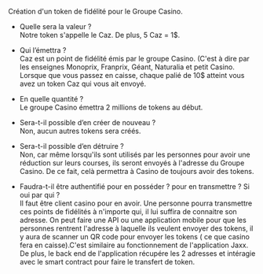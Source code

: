 Création d'un token de fidélité pour le Groupe Casino. 

- Quelle sera la valeur ?
<br>Notre token s'appelle le Caz. De plus, 5 Caz = 1$.</br>

- Qui l’émettra ? 
<br>Caz est un point de fidélité émis par le groupe Casino. (C'est à dire par les enseignes Monoprix, Franprix, Géant, Naturalia et petit Casino.
Lorsque que vous passez en caisse, chaque palié de 10$ atteint vous avez un token Caz qui vous ait envoyé.</br>

- En quelle quantité ?
<br>Le groupe Casino émettra 2 millions de tokens au début.</br>

- Sera-t-il possible d’en créer de nouveau ?
<br>Non, aucun autres tokens sera créés. </br>

- Sera-t-il possible d’en détruire ?
<br>Non, car même lorsqu'ils sont utilisés par les personnes pour avoir une réduction sur leurs courses, ils seront envoyés à l'adresse du Groupe Casino. 
De ce fait, celà permettra à Casino de toujours avoir des tokens.</br>

- Faudra-t-il être authentifié pour en posséder ? pour en transmettre ? Si oui par qui ?
<br>Il faut être client casino pour en avoir. Une personne pourra transmettre ces points de fidélités à n'importe qui, il lui suffira de connaitre son adresse. 
On peut faire une API ou une application mobile pour que les personnes rentrent l'adresse à laquelle ils veulent envoyer des tokens, il y aura de scanner un QR code pour envoyer les tokens ( ce que casino fera en caisse).C'est similaire au fonctionnement de l'application Jaxx. De plus, le back end de l'application récupére les 2 adresses et intéragie avec le smart contract pour faire le transfert de token.</br>

